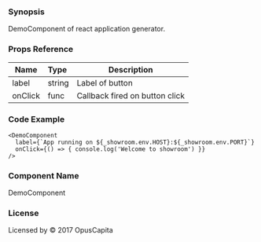 ### Synopsis

DemoComponent of react application generator.

### Props Reference

| Name                           | Type                    | Description                                                 |
| ------------------------------ | :---------------------- | ----------------------------------------------------------- |
| label                          | string                  | Label of button                                             |
| onClick                        | func                    | Callback fired on button click                              |

### Code Example

```
<DemoComponent 
  label={`App running on ${_showroom.env.HOST}:${_showroom.env.PORT}`}
  onClick={() => { console.log('Welcome to showroom') }}
/>
```

### Component Name

DemoComponent

### License

Licensed by © 2017 OpusCapita

